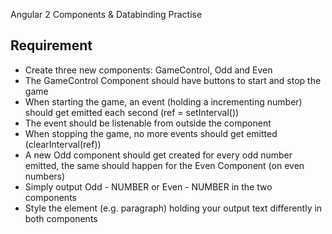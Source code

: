 Angular 2 Components & Databinding Practise

## Requirement
- Create three new components: GameControl, Odd and Even
- The GameControl Component should have buttons to start and stop the game
- When starting the game, an event (holding a incrementing number) should get emitted each second (ref = setInterval())
- The event should be listenable from outside the component
- When stopping the game, no more events should get emitted (clearInterval(ref))
- A new Odd component should get created for every odd number emitted, the same should happen for the Even Component (on even numbers)
- Simply output Odd - NUMBER or Even - NUMBER in the two components
- Style the element (e.g. paragraph) holding your output text differently in both components
